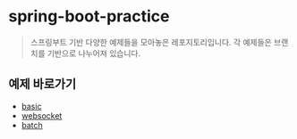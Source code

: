 # spring-boot-practice
> 스프링부트 기반 다양한 예제들을 모아놓은 레포지토리입니다. 
> 각 예제들은 브랜치를 기반으로 나누어져 있습니다.

## 예제 바로가기
- [basic](https://github.com/mmtos/spring-boot-practice/tree/basic)
- [websocket](https://github.com/mmtos/spring-boot-practice/tree/websocket)
- [batch](https://github.com/mmtos/spring-boot-practice/tree/batch)
